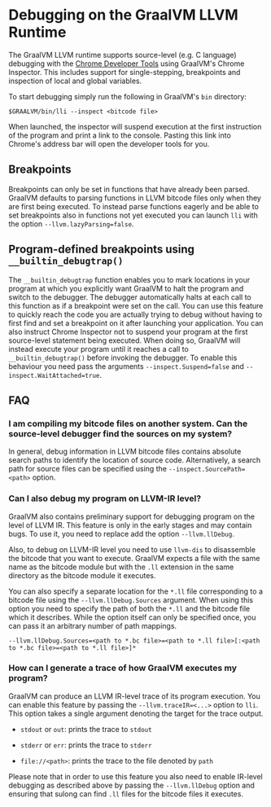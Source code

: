 # Debugging on the GraalVM LLVM Runtime

The GraalVM LLVM runtime supports source-level (e.g. C language) debugging with the
[Chrome Developer Tools](https://developers.google.com/web/tools/chrome-devtools/) using GraalVM's
Chrome Inspector. This includes support for single-stepping, breakpoints and inspection of local
and global variables.

To start debugging simply run the following in GraalVM's `bin` directory:

```
$GRAALVM/bin/lli --inspect <bitcode file>
```

When launched, the inspector will suspend execution at the first instruction of the program and print
a link to the console. Pasting this link into Chrome's address bar will open the developer tools for you.

## Breakpoints

Breakpoints can only be set in functions that have already been parsed. GraalVM defaults to parsing
functions in LLVM bitcode files only when they are first being executed. To instead parse functions
eagerly and be able to set breakpoints also in functions not yet executed you can launch `lli`
with the option `--llvm.lazyParsing=false`.

## Program-defined breakpoints using `__builtin_debugtrap()`

The `__builtin_debugtrap` function enables you to mark locations in your program at which you explicitly
want GraalVM to halt the program and switch to the debugger. The debugger automatically halts at each call
to this function as if a breakpoint were set on the call. You can use this feature to quickly reach the
code you are actually trying to debug without having to first find and set a breakpoint on it after
launching your application. You can also instruct Chrome Inspector not to suspend your program at the first
source-level statement being executed. When doing so, GraalVM will instead execute your program until it
reaches a call to `__builtin_debugtrap()` before invoking the debugger. To enable this behaviour you need
pass the arguments `--inspect.Suspend=false` and `--inspect.WaitAttached=true`.

## FAQ

### I am compiling my bitcode files on another system. Can the source-level debugger find the sources on my system?

In general, debug information in LLVM bitcode files contains absolute search paths to identify the
location of source code. Alternatively, a search path for source files can be specified using
the `--inspect.SourcePath=<path>` option.

### Can I also debug my program on LLVM-IR level?

GraalVM also contains preliminary support for debugging program on the level of LLVM IR.
This feature is only in the early stages and may contain bugs. To use it, you need to
replace add the option `--llvm.llDebug`.

Also, to debug on LLVM-IR level you need to use `llvm-dis` to disassemble the bitcode
that you want to execute. GraalVM expects a file with the same name as the bitcode module but
with the `.ll` extension in the same directory as the bitcode module it executes.

You can also specify a separate location for the `*.ll` file corresponding to a bitcode
file using the `--llvm.llDebug.Sources` argument. When using this option you need to specify
the path of both the `*.ll` and the bitcode file which it describes. While the option
itself can only be specified once, you can pass it an arbitrary number of path mappings.

```
--llvm.llDebug.Sources=<path to *.bc file>=<path to *.ll file>[:<path to *.bc file>=<path to *.ll file>]*
```

### How can I generate a trace of how GraalVM executes my program?

GraalVM can produce an LLVM IR-level trace of its program execution. You can enable
this feature by passing the `--llvm.traceIR=<...>` option to `lli`. This option takes a
single argument denoting the target for the trace output.

* `stdout` or `out`: prints the trace to `stdout`

* `stderr` or `err`: prints the trace to `stderr`

* `file://<path>`: prints the trace to the file denoted by `path`

Please note that in order to use this feature you also need to enable IR-level
debugging as described above by passing the `--llvm.llDebug` option and
ensuring that sulong can find `.ll` files for the bitcode files it executes.
